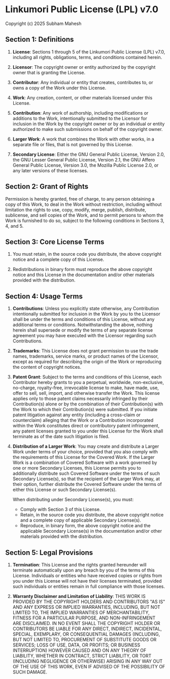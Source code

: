 
# Linkumori Public License (LPL) v7.0

Copyright (c) 2025 Subham Mahesh

## Section 1: Definitions

1. **License**: Sections 1 through 5 of the Linkumori Public License (LPL) v7.0, including all rights, obligations, terms, and conditions contained herein.

2. **Licensor**: The copyright owner or entity authorized by the copyright owner that is granting the License.

3. **Contributor**: Any individual or entity that creates, contributes to, or owns a copy of the Work under this License.

4. **Work**: Any creation, content, or other materials licensed under this License.

5. **Contribution**: Any work of authorship, including modifications or additions to the Work, intentionally submitted to the Licensor for inclusion in the Work by the copyright owner or by an individual or entity authorized to make such submissions on behalf of the copyright owner.

6. **Larger Work**: A work that combines the Work with other works, in a separate file or files, that is not governed by this License.

7. **Secondary License**: Either the GNU General Public License, Version 2.0, the GNU Lesser General Public License, Version 2.1, the GNU Affero General Public License, Version 3.0, the Mozilla Public License 2.0, or any later versions of these licenses.

## Section 2: Grant of Rights

Permission is hereby granted, free of charge, to any person obtaining a copy of this Work, to deal in the Work without restriction, including without limitation the rights to use, copy, modify, merge, publish, distribute, sublicense, and sell copies of the Work, and to permit persons to whom the Work is furnished to do so, subject to the following conditions in Sections 3, 4, and 5.

## Section 3: Core License Terms

1. You must retain, in the source code you distribute, the above copyright notice and a complete copy of this License.

2. Redistributions in binary form must reproduce the above copyright notice and this License in the documentation and/or other materials provided with the distribution.

## Section 4: Usage Terms

1. **Contributions**: Unless you explicitly state otherwise, any Contribution intentionally submitted for inclusion in the Work by you to the Licensor shall be under the terms and conditions of this License, without any additional terms or conditions. Notwithstanding the above, nothing herein shall supersede or modify the terms of any separate license agreement you may have executed with the Licensor regarding such Contributions.

2. **Trademarks**: This License does not grant permission to use the trade names, trademarks, service marks, or product names of the Licensor, except as required for describing the origin of the Work or reproducing the content of copyright notices.

3. **Patent Grant**: Subject to the terms and conditions of this License, each Contributor hereby grants to you a perpetual, worldwide, non-exclusive, no-charge, royalty-free, irrevocable license to make, have made, use, offer to sell, sell, import, and otherwise transfer the Work. This license applies only to those patent claims necessarily infringed by their Contribution(s) alone or by the combination of their Contribution(s) with the Work to which their Contribution(s) were submitted. If you initiate patent litigation against any entity (including a cross-claim or counterclaim) alleging that the Work or a Contribution incorporated within the Work constitutes direct or contributory patent infringement, any patent licenses granted to you under this License for the Work shall terminate as of the date such litigation is filed.

4. **Distribution of a Larger Work**: You may create and distribute a Larger Work under terms of your choice, provided that you also comply with the requirements of this License for the Covered Work. If the Larger Work is a combination of Covered Software with a work governed by one or more Secondary Licenses, this License permits you to additionally distribute such Covered Software under the terms of such Secondary License(s), so that the recipient of the Larger Work may, at their option, further distribute the Covered Software under the terms of either this License or such Secondary License(s).

   When distributing under Secondary License(s), you must:
   - Comply with Section 3 of this License.
   - Retain, in the source code you distribute, the above copyright notice and a complete copy of applicable Secondary License(s).
   - Reproduce, in binary form, the above copyright notice and the applicable Secondary License(s) in the documentation and/or other materials provided with the distribution.

## Section 5: Legal Provisions

1. **Termination**: This License and the rights granted hereunder will terminate automatically upon any breach by you of the terms of this License. Individuals or entities who have received copies or rights from you under this License will not have their licenses terminated, provided such individuals or entities remain in full compliance with those licenses.

2. **Warranty Disclaimer and Limitation of Liability**: THIS WORK IS PROVIDED BY THE COPYRIGHT HOLDERS AND CONTRIBUTORS "AS IS" AND ANY EXPRESS OR IMPLIED WARRANTIES, INCLUDING, BUT NOT LIMITED TO, THE IMPLIED WARRANTIES OF MERCHANTABILITY, FITNESS FOR A PARTICULAR PURPOSE, AND NON-INFRINGEMENT ARE DISCLAIMED. IN NO EVENT SHALL THE COPYRIGHT HOLDER OR CONTRIBUTORS BE LIABLE FOR ANY DIRECT, INDIRECT, INCIDENTAL, SPECIAL, EXEMPLARY, OR CONSEQUENTIAL DAMAGES (INCLUDING, BUT NOT LIMITED TO, PROCUREMENT OF SUBSTITUTE GOODS OR SERVICES; LOSS OF USE, DATA, OR PROFITS; OR BUSINESS INTERRUPTION) HOWEVER CAUSED AND ON ANY THEORY OF LIABILITY, WHETHER IN CONTRACT, STRICT LIABILITY, OR TORT (INCLUDING NEGLIGENCE OR OTHERWISE) ARISING IN ANY WAY OUT OF THE USE OF THIS WORK, EVEN IF ADVISED OF THE POSSIBILITY OF SUCH DAMAGE.
